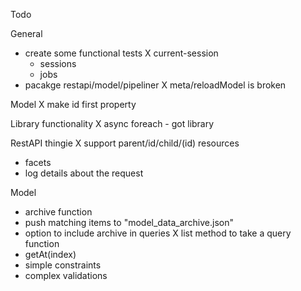 Todo

General
- create some functional tests
	X current-session
	- sessions
	- jobs
- pacakge restapi/model/pipeliner
X meta/reloadModel is broken

Model
X make id first property

Library functionality
X async foreach - got library

RestAPI thingie
X support parent/id/child/(id) resources
- facets
- log details about the request


Model
- archive function
 - push matching items to "model_data_archive.json"
 - option to include archive in queries
X list method to take a query function
- getAt(index)
- simple constraints
- complex validations
